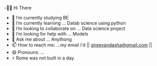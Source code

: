 -👋🏻 Hi There

- 🔭 I’m currently studying BE
- 🌱 I’m currently learning ... Datab science using python
- 👯 I’m looking to collaborate on ... Data science project
- 🤔 I’m looking for help with ... Models
- 💬 Ask me about ... Anythong
- 📫 How to reach me: ...my email i'd || gireevandasha@gmail.com ||
- 😄 Pronouns: ...
- ⚡ Rome was not built in a day.

